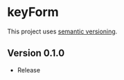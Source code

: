 # keyForm

This project uses [semantic versioning](https://semver.org/spec/v2.0.0.html).

## Version 0.1.0

- Release
